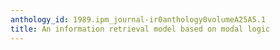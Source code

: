 ```yaml
---
anthology_id: 1989.ipm_journal-ir0anthology0volumeA25A5.1
title: An information retrieval model based on modal logic
---
```

